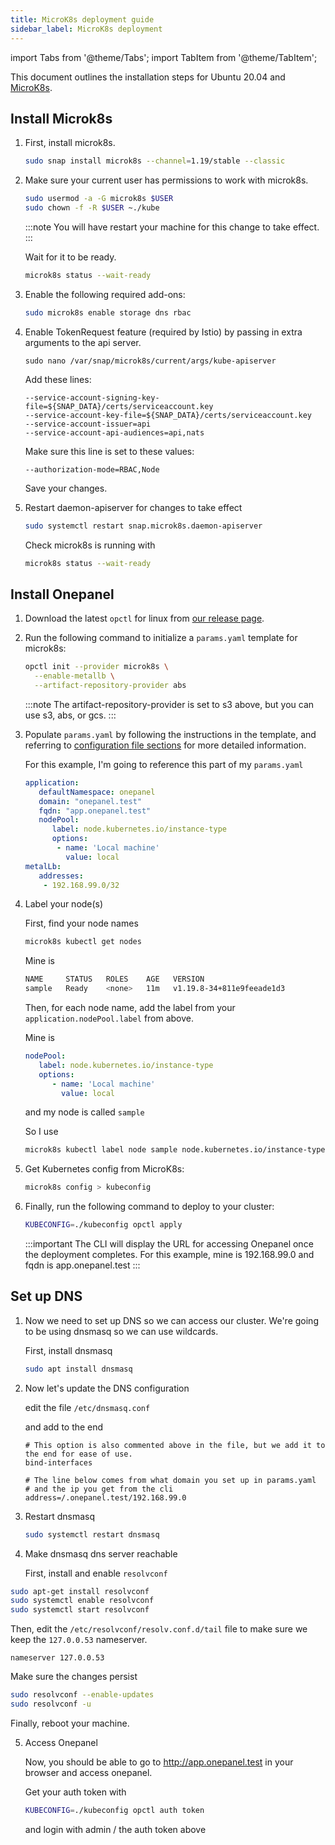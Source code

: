 ```yaml
---
title: MicroK8s deployment guide
sidebar_label: MicroK8s deployment
---
```

import Tabs from '@theme/Tabs';
import TabItem from '@theme/TabItem';

This document outlines the installation steps for Ubuntu 20.04 and [MicroK8s](https://microk8s.io/).

## Install Microk8s

1. First, install microk8s.

    ```bash
    sudo snap install microk8s --channel=1.19/stable --classic
    ```

2. Make sure your current user has permissions to work with microk8s.

    ```bash
    sudo usermod -a -G microk8s $USER
    sudo chown -f -R $USER ~./kube
    ```

   :::note
   You will have restart your machine for this change to take effect.
   :::

   Wait for it to be ready.

   ```bash
   microk8s status --wait-ready
   ```

3. Enable the following required add-ons:

    ```bash
    sudo microk8s enable storage dns rbac
    ```

4. Enable TokenRequest feature (required by Istio) by passing in extra arguments to the api server.
    ```shell script
    sudo nano /var/snap/microk8s/current/args/kube-apiserver
    ```

   Add these lines:
    ```text
    --service-account-signing-key-file=${SNAP_DATA}/certs/serviceaccount.key
    --service-account-key-file=${SNAP_DATA}/certs/serviceaccount.key
    --service-account-issuer=api
    --service-account-api-audiences=api,nats
    ```
   Make sure this line is set to these values:
    ```text
    --authorization-mode=RBAC,Node
    ```

   Save your changes.

5. Restart daemon-apiserver for changes to take effect

    ```bash
    sudo systemctl restart snap.microk8s.daemon-apiserver
    ```

   Check microk8s is running with 
   ```bash
   microk8s status --wait-ready
   ```

## Install Onepanel

1. Download the latest `opctl` for linux from [our release page](https://github.com/onepanelio/core/releases/latest).

2. Run the following command to initialize a `params.yaml` template for microk8s:
    ```bash
    opctl init --provider microk8s \
      --enable-metallb \
      --artifact-repository-provider abs
    ```

   :::note
   The artifact-repository-provider is set to s3 above, but you can use s3, abs, or gcs.
   :::

3. Populate `params.yaml` by following the instructions in the template, and referring to [configuration file sections](/docs/deployment/configuration/files#sections) for more detailed information.
   
   For this example, I'm going to reference this part of my `params.yaml`

   ```yaml
   application:
      defaultNamespace: onepanel
      domain: "onepanel.test"
      fqdn: "app.onepanel.test"
      nodePool:
         label: node.kubernetes.io/instance-type
         options:
          - name: 'Local machine'
            value: local
   metalLb:
      addresses:
       - 192.168.99.0/32
   ```

4. Label your node(s)

   First, find your node names

    ```bash
    microk8s kubectl get nodes
    ```

   Mine is

    ```bash
    NAME     STATUS   ROLES    AGE   VERSION
    sample   Ready    <none>   11m   v1.19.8-34+811e9feeade1d3
    ```

   Then, for each node name, add the label from your `application.nodePool.label`
   from above. 
   
   Mine is 
   
   ```yaml
   nodePool:
      label: node.kubernetes.io/instance-type
      options:
         - name: 'Local machine'
           value: local
   ```

   and my node is called `sample`

   So I use

    ```bash
    microk8s kubectl label node sample node.kubernetes.io/instance-type=local
    ```

5. Get Kubernetes config from MicroK8s:

    ```bash
    microk8s config > kubeconfig
    ```

6. Finally, run the following command to deploy to your cluster:
    ```bash
    KUBECONFIG=./kubeconfig opctl apply
    ```

   :::important
   The CLI will display the URL for accessing Onepanel once the deployment completes.
   For this example, mine is 192.168.99.0 and fqdn is app.onepanel.test
   :::

## Set up DNS

1. Now we need to set up DNS so we can access our cluster. We're going to be using dnsmasq so we can use wildcards.

   First, install dnsmasq

    ```bash
    sudo apt install dnsmasq
    ```

2. Now let's update the DNS configuration

   edit the file `/etc/dnsmasq.conf`

   and add to the end

    ```text
    # This option is also commented above in the file, but we add it to the end for ease of use.
    bind-interfaces
    
    # The line below comes from what domain you set up in params.yaml
    # and the ip you get from the cli 
    address=/.onepanel.test/192.168.99.0
    ```

3. Restart dnsmasq

    ```bash
    sudo systemctl restart dnsmasq
    ```

4. Make dnsmasq dns server reachable

   First, install and enable `resolvconf`

  ```bash
  sudo apt-get install resolvconf
  sudo systemctl enable resolvconf
  sudo systemctl start resolvconf
  ```

   Then, edit the `/etc/resolvconf/resolv.conf.d/tail` file to make sure we keep the `127.0.0.53` nameserver.

  ```text
  nameserver 127.0.0.53
  ```

   Make sure the changes persist

  ```bash
  sudo resolvconf --enable-updates
  sudo resolvconf -u	
  ```

   Finally, reboot your machine.

5. Access Onepanel

   Now, you should be able to go to http://app.onepanel.test in your browser
   and access onepanel.

   Get your auth token with

   ```bash
   KUBECONFIG=./kubeconfig opctl auth token
   ```

   and login with admin / the auth token above
